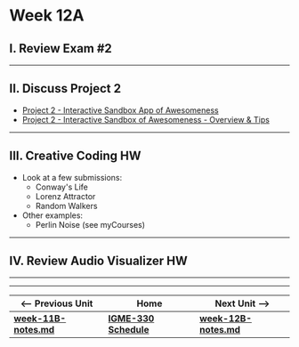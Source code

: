 # Week 12A

## I. Review Exam #2

<hr>

## II. Discuss Project 2

- [Project 2 - Interactive Sandbox App of Awesomeness](../projects/p2.md)
- [Project 2 - Interactive Sandbox of Awesomeness - Overview & Tips](../projects/p2-overview-and-tips.md)

<hr>

## III. Creative Coding HW

- Look at a few submissions:
  - Conway's Life
  - Lorenz Attractor
  - Random Walkers
- Other examples: 
  - Perlin Noise (see myCourses)

<hr>

## IV. Review Audio Visualizer HW


<hr><hr>

| <-- Previous Unit | Home | Next Unit -->
| --- | --- | --- 
| [**week-11B-notes.md**](11B.md)   |  [**IGME-330 Schedule**](../schedule.md) | [**week-12B-notes.md**](12B.md) 
